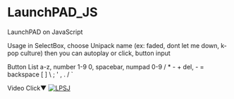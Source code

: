 # LaunchPAD_JS
LaunchPAD on JavaScript

Usage
	in SelectBox, choose Unipack name (ex: faded, dont let me down, k-pop culture)
 	then you can autoplay or click, button input
  
Button List
	a-z, number 1-9 0, spacebar, numpad 0-9 / * - + del, - = backspace [ ] \ ; ' , . / `

Video
	Click▼
[![LPSJ](https://github.com/rouismia/LaunchPAD_JS/blob/master/GIF4.gif?raw=true)](https://youtu.be/Q-2MmORCvQo "LPSJ")
